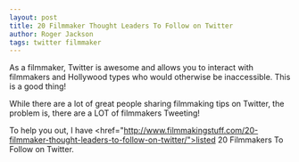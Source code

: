 ```yaml
---
layout: post
title: 20 Filmmaker Thought Leaders To Follow on Twitter
author: Roger Jackson
tags: twitter filmmaker
---
```

As a filmmaker, Twitter is awesome and allows you to interact with filmmakers and Hollywood types who would otherwise be inaccessible. This is a good thing!

While there are a lot of great people sharing filmmaking tips on Twitter, the problem is, there are a LOT of filmmakers Tweeting!

To help you out, I have <href="http://www.filmmakingstuff.com/20-filmmaker-thought-leaders-to-follow-on-twitter/">listed 20 Filmmakers To Follow on Twitter.</href>
